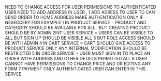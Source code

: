 NEED TO CHANGE ACCESS FOR USER PERMISSIONS TO AUTHENTICATED USER
NEED TO ADD ADDRESS IN USER ;
1 ADD ADRESS TO USER TO CAN SEND ORDER TO HOME ADDRESS
 MAKE AUTHENTICATION ONLY IF NESECCERY FOR EXAMPLE
 1 IN PRODUCT SERVICE = PRODUCT AND CATEGORY SHOULD BE AVAILABLE FOR ALL , BUT CREATNG PRODUCT SHOULD BE BY ADMIN
  2INT USER SERVICE = USERS CAN BE VISIBLE TO ALL BUT SIGN UP SHOULD BE VISIBLE ALL
  3 BUT ROLE ACCESS SHOULD BE WITH ADMIN
  4 IN CART SERVICE = CART SHOULD GIVE ACCESS TO PRODUCT SERVICE ONLY ANY INTERNAL MODIFICATION SHOULD BE RESTRICTED 
  5 IN ORDER SERVCIE = USER MUST SIGN IN TO PLACE AN ORDER WITH ADDRESS AND OTHER DETAILS PERMITTED ALL
  6 USER CANNOT HAVE PERMISSIONS TO CHANGE PRICE AND OR EDITING ANY FORM
  7 PAYMENT ONLY AUTHENTICATED USER CAN ENTER IN THIS SERVCE
